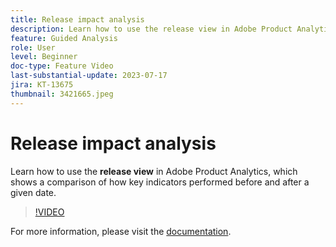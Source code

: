 ```yaml
---
title: Release impact analysis
description: Learn how to use the release view in Adobe Product Analytics, which shows a comparison of how key indicators performed before and after a given date.
feature: Guided Analysis
role: User
level: Beginner
doc-type: Feature Video
last-substantial-update: 2023-07-17
jira: KT-13675
thumbnail: 3421665.jpeg
---
```


# Release impact analysis

Learn how to use the **release view** in Adobe Product Analytics, which shows a comparison of how key indicators performed before and after a given date.

>[!VIDEO](https://video.tv.adobe.com/v/3421665/?learn=on)

For more information, please visit the [documentation](https://experienceleague.adobe.com/docs/analytics-platform/using/guided-analysis/impact/release.html).
